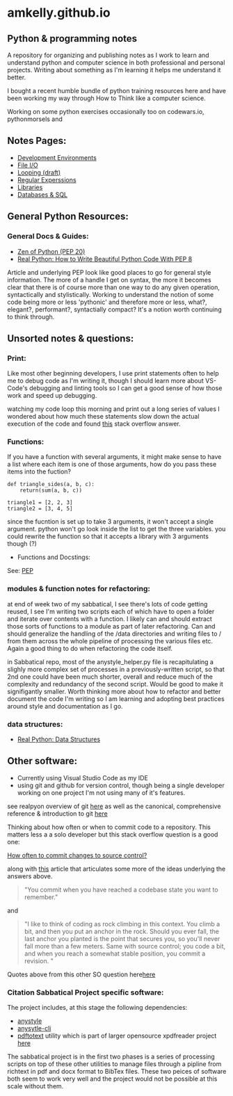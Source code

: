 # amkelly.github.io
## Python & programming notes

A repository for organizing and publishing notes as I work to learn and understand python and computer science in both professional and personal projects. Writing about something as I'm learning it helps me understand it better.

I bought a recent humble bundle of python training resources here and have been working my way through How to Think like a computer science.

Working on some python exercises occasionally too on codewars.io, pythonmorsels and 

## Notes Pages:

* [Development Environments](./dev-environs)
* [File I/O](./fileio)
* [Looping (draft)](./looping)
* [Regular Experssions](./regex) 
* [Libraries](./libraries)
* [Databases & SQL](./sql)

## General Python Resources:

### General Docs & Guides:

* [Zen of Python (PEP 20)](https://www.python.org/dev/peps/pep-0020/)
* [Real Python: How to Write Beautiful Python Code With PEP 8](https://realpython.com/python-pep8/)

Article and underlying PEP look like good places to go for general style information. The more of a handle I get on syntax, the more it becomes clear that there is of course more than one way to do any given operation, syntactically and stylistically. Working to understand the notion of some code being more or less 'pythonic' and therefore more or less, what?, elegant?, performant?, syntactially compact? It's a notion worth continuing to think through.

## Unsorted notes & questions:

### Print:

Like most other beginning developers, I use print statements often to help me to debug code as I'm writing it, though I should learn more about VS-Code's debugging and linting tools so I can get a good sense of how those work and speed up debugging.

watching my code loop this morning and print out a long series of values I wondered about how much these statements slow down the actual execution of the code and found [this](https://stackoverflow.com/questions/13288185/performance-effect-of-using-print-statements-in-python-script) stack overflow answer.

### Functions:
If you have a function with several arguments, it might make sense to have a list where each item is one of those arguments, how do you pass these items into the fuction?

```
def triangle_sides(a, b, c):
    return(sum(a, b, c))

triangle1 = [2, 2, 3]
triangle2 = [3, 4, 5]

```
since the fucntion is set up to take 3 arguments, it won't accept a single argument. python won't go look inside the list to get the three variables.
you could rewrite the function so that it accepts a library with 3 arguments though (?)

* Functions and Docstings:

See: [PEP ](https://www.python.org/dev/peps/pep-0257/)

### modules & function notes for refactoring:

at end of week two of my sabbatical, I see there's lots of code getting reused, I see I'm writing two scripts each of which have to open a folder and iterate over contents with a function. I likely can and should extract those sorts of functions to a module as part of later refactoring. Can and should generalize the handling of the /data directories and writing files to / from them across the whole pipeline of processing the various files etc. Again a good thing to do when refactoring the code itself. 

in Sabbatical repo, most of the anystyle_helper.py file is recapitulating a slighly more complex set of processes in a previously-written script, so that 2nd one could have been much shorter, overall and reduce much of the complexity and redundancy of the second script. Would be good to make it signifigantly smaller. Worth thinking more about how to refactor and better document the code I'm writing so I am learning and adopting best practices around style and documentation as I go.

### data structures:

* [Real Python: Data Structures](https://realpython.com/python-data-structures/)

## Other software:

* Currently using Visual Studio Code as my IDE
* using git and github for version control, though being a single developer working on one project I'm not using many of it's features.

see realpyon overview of git [here](https://realpython.com/python-git-github-intro/) as well as the canonical, comprehensive reference & introduction to git [here](https://git-scm.com/book/en/v2)

Thinking about how often or when to commit code to a repository. This matters less a a solo developer but this stack overflow question is a good one:

[How often to commit changes to source control?](https://stackoverflow.com/questions/107264/how-often-to-commit-changes-to-source-control)

along with [this](https://blog.codinghorror.com/check-in-early-check-in-often/) article that articulates some more of the ideas underlying the answers above.

>  "You commit when you have reached a codebase state you want to remember."

and

> "I like to think of coding as rock climbing in this context. You climb a bit, and then you put an anchor in the rock. Should you ever fall, the last anchor you planted is the point that secures you, so you'll never fall more than a few meters. Same with source control; you code a bit, and when you reach a somewhat stable position, you commit a revision. "

Quotes above from this other SO question here[here](https://softwareengineering.stackexchange.com/questions/83837/when-to-commit-code)

### Citation Sabbatical Project specific software:

The project includes, at this stage the following dependencies:

* [anystyle](https://github.com/inukshuk/anystyle)
* [anysytle-cli](https://github.com/inukshuk/anystyle-cli)
* [pdftotext](https://www.xpdfreader.com/pdftotext-man.html) utility which is part of larger opensource xpdfreader project [here](https://www.xpdfreader.com/index.html)

The sabbatical project is in the first two phases is a series of processing scripts on top of these other utilities to manage files through a pipline from richtext in pdf and docx format to BibTex files. These two peices of software both seem to work very well and the project would not be possible at this scale without them.